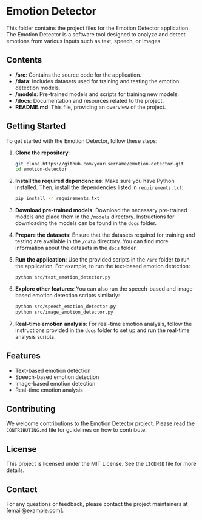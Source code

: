 # Emotion Detector

This folder contains the project files for the Emotion Detector application. The Emotion Detector is a software tool designed to analyze and detect emotions from various inputs such as text, speech, or images.

## Contents

- **/src**: Contains the source code for the application.
- **/data**: Includes datasets used for training and testing the emotion detection models.
- **/models**: Pre-trained models and scripts for training new models.
- **/docs**: Documentation and resources related to the project.
- **README.md**: This file, providing an overview of the project.

## Getting Started

To get started with the Emotion Detector, follow these steps:

1. **Clone the repository**:
    ```sh
    git clone https://github.com/yourusername/emotion-detector.git
    cd emotion-detector
    ```

2. **Install the required dependencies**:
    Make sure you have Python installed. Then, install the dependencies listed in `requirements.txt`:
    ```sh
    pip install -r requirements.txt
    ```

3. **Download pre-trained models**:
    Download the necessary pre-trained models and place them in the `/models` directory. Instructions for downloading the models can be found in the `docs` folder.

4. **Prepare the datasets**:
    Ensure that the datasets required for training and testing are available in the `/data` directory. You can find more information about the datasets in the `docs` folder.

5. **Run the application**:
    Use the provided scripts in the `/src` folder to run the application. For example, to run the text-based emotion detection:
    ```sh
    python src/text_emotion_detector.py
    ```

6. **Explore other features**:
    You can also run the speech-based and image-based emotion detection scripts similarly:
    ```sh
    python src/speech_emotion_detector.py
    python src/image_emotion_detector.py
    ```

7. **Real-time emotion analysis**:
    For real-time emotion analysis, follow the instructions provided in the `docs` folder to set up and run the real-time analysis scripts.


## Features

- Text-based emotion detection
- Speech-based emotion detection
- Image-based emotion detection
- Real-time emotion analysis

## Contributing

We welcome contributions to the Emotion Detector project. Please read the `CONTRIBUTING.md` file for guidelines on how to contribute.

## License

This project is licensed under the MIT License. See the `LICENSE` file for more details.

## Contact

For any questions or feedback, please contact the project maintainers at [email@example.com].
